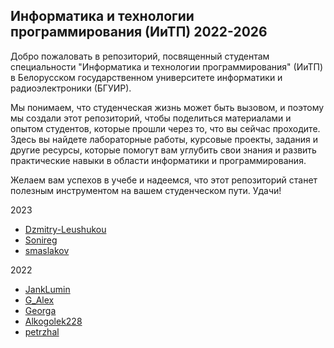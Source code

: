 ## Информатика и технологии программирования (ИиТП) 2022-2026

Добро пожаловать в репозиторий, посвященный студентам специальности "Информатика и технологии программирования" (ИиТП) в Белорусском государственном университете информатики и радиоэлектроники (БГУИР).

Мы понимаем, что студенческая жизнь может быть вызовом, и поэтому мы создали этот репозиторий, чтобы поделиться материалами и опытом студентов, которые прошли через то, что вы сейчас проходите. Здесь вы найдете лабораторные работы, курсовые проекты, задания и другие ресурсы, которые помогут вам углубить свои знания и развить практические навыки в области информатики и программирования.

Желаем вам успехов в учебе и надеемся, что этот репозиторий станет полезным инструментом на вашем студенческом пути. Удачи!

2023

- [Dzmitry-Leushukou](https://github.com/Dzmitry-Leushukou/BSUIR-Labs)
- [Sonireg](https://github.com/Sonireg/LabWorks)
- [smaslakov](https://github.com/smaslakov/Labs)

2022

- [JankLumin](https://github.com/JankLumin/BSUIR-Labs)
- [G_Alex](https://github.com/mi-g-alex/G_Alex-IiTP-Labs)
- [Georga](https://github.com/georga399/BSUIRLabs)
- [Alkogolek228](https://github.com/Alkogolek228)
- [petrzhal](https://github.com/petrzhal/bsuir_labs)
